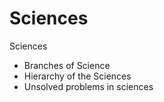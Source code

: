 # Sciences

Sciences
- Branches of Science
- Hierarchy of the Sciences
- Unsolved problems in sciences
